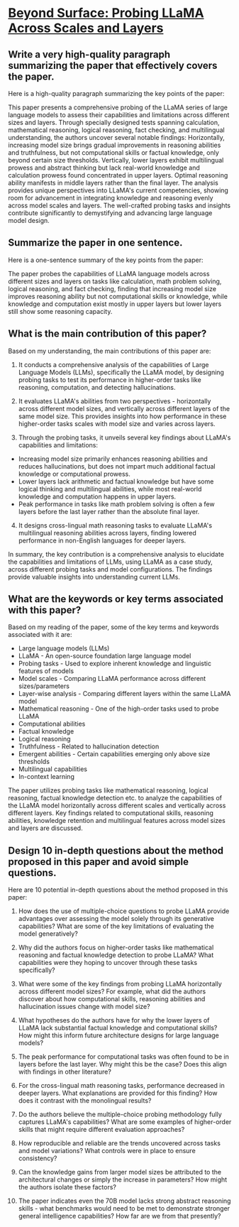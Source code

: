 # [Beyond Surface: Probing LLaMA Across Scales and Layers](https://arxiv.org/abs/2312.04333)

## Write a very high-quality paragraph summarizing the paper that effectively covers the paper.

 Here is a high-quality paragraph summarizing the key points of the paper:

This paper presents a comprehensive probing of the LLaMA series of large language models to assess their capabilities and limitations across different sizes and layers. Through specially designed tests spanning calculation, mathematical reasoning, logical reasoning, fact checking, and multilingual understanding, the authors uncover several notable findings: Horizontally, increasing model size brings gradual improvements in reasoning abilities and truthfulness, but not computational skills or factual knowledge, only beyond certain size thresholds. Vertically, lower layers exhibit multilingual prowess and abstract thinking but lack real-world knowledge and calculation prowess found concentrated in upper layers. Optimal reasoning ability manifests in middle layers rather than the final layer. The analysis provides unique perspectives into LLaMA's current competencies, showing room for advancement in integrating knowledge and reasoning evenly across model scales and layers. The well-crafted probing tasks and insights contribute significantly to demystifying and advancing large language model design.


## Summarize the paper in one sentence.

 Here is a one-sentence summary of the key points from the paper:

The paper probes the capabilities of LLaMA language models across different sizes and layers on tasks like calculation, math problem solving, logical reasoning, and fact checking, finding that increasing model size improves reasoning ability but not computational skills or knowledge, while knowledge and computation exist mostly in upper layers but lower layers still show some reasoning capacity.


## What is the main contribution of this paper?

 Based on my understanding, the main contributions of this paper are:

1) It conducts a comprehensive analysis of the capabilities of Large Language Models (LLMs), specifically the LLaMA model, by designing probing tasks to test its performance in higher-order tasks like reasoning, computation, and detecting hallucinations. 

2) It evaluates LLaMA's abilities from two perspectives - horizontally across different model sizes, and vertically across different layers of the same model size. This provides insights into how performance in these higher-order tasks scales with model size and varies across layers.

3) Through the probing tasks, it unveils several key findings about LLaMA's capabilities and limitations:
- Increasing model size primarily enhances reasoning abilities and reduces hallucinations, but does not impart much additional factual knowledge or computational prowess. 
- Lower layers lack arithmetic and factual knowledge but have some logical thinking and multilingual abilities, while most real-world knowledge and computation happens in upper layers.
- Peak performance in tasks like math problem solving is often a few layers before the last layer rather than the absolute final layer.

4) It designs cross-lingual math reasoning tasks to evaluate LLaMA's multilingual reasoning abilities across layers, finding lowered performance in non-English languages for deeper layers.

In summary, the key contribution is a comprehensive analysis to elucidate the capabilities and limitations of LLMs, using LLaMA as a case study, across different probing tasks and model configurations. The findings provide valuable insights into understanding current LLMs.


## What are the keywords or key terms associated with this paper?

 Based on my reading of the paper, some of the key terms and keywords associated with it are:

- Large language models (LLMs)
- LLaMA - An open-source foundation large language model
- Probing tasks - Used to explore inherent knowledge and linguistic features of models
- Model scales - Comparing LLaMA performance across different sizes/parameters
- Layer-wise analysis - Comparing different layers within the same LLaMA model 
- Mathematical reasoning - One of the high-order tasks used to probe LLaMA
- Computational abilities 
- Factual knowledge
- Logical reasoning
- Truthfulness - Related to hallucination detection
- Emergent abilities - Certain capabilities emerging only above size thresholds
- Multilingual capabilities
- In-context learning

The paper utilizes probing tasks like mathematical reasoning, logical reasoning, factual knowledge detection etc. to analyze the capabilities of the LLaMA model horizontally across different scales and vertically across different layers. Key findings related to computational skills, reasoning abilities, knowledge retention and multilingual features across model sizes and layers are discussed.


## Design 10 in-depth questions about the method proposed in this paper and avoid simple questions.

 Here are 10 potential in-depth questions about the method proposed in this paper:

1. How does the use of multiple-choice questions to probe LLaMA provide advantages over assessing the model solely through its generative capabilities? What are some of the key limitations of evaluating the model generatively?

2. Why did the authors focus on higher-order tasks like mathematical reasoning and factual knowledge detection to probe LLaMA? What capabilities were they hoping to uncover through these tasks specifically?  

3. What were some of the key findings from probing LLaMA horizontally across different model sizes? For example, what did the authors discover about how computational skills, reasoning abilities and hallucination issues change with model size?

4. What hypotheses do the authors have for why the lower layers of LLaMA lack substantial factual knowledge and computational skills? How might this inform future architecture designs for large language models?  

5. The peak performance for computational tasks was often found to be in layers before the last layer. Why might this be the case? Does this align with findings in other literature?

6. For the cross-lingual math reasoning tasks, performance decreased in deeper layers. What explanations are provided for this finding? How does it contrast with the monolingual results?

7. Do the authors believe the multiple-choice probing methodology fully captures LLaMA's capabilities? What are some examples of higher-order skills that might require different evaluation approaches?  

8. How reproducible and reliable are the trends uncovered across tasks and model variations? What controls were in place to ensure consistency?

9. Can the knowledge gains from larger model sizes be attributed to the architectural changes or simply the increase in parameters? How might the authors isolate these factors?

10. The paper indicates even the 70B model lacks strong abstract reasoning skills - what benchmarks would need to be met to demonstrate stronger general intelligence capabilities? How far are we from that presently?
